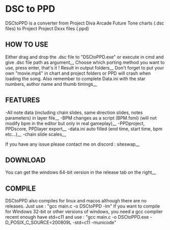 # DSC to PPD
DSCtoPPD is a converter from Project Diva Arcade Future Tone charts (.dsc files) to Project Project Dxxx files (.ppd) 

## HOW TO USE

Either drag and drop the .dsc file to "DSCtoPPD.exe" or execute in cmd and give .dsc file path as argument__
Choose which porting method you want to use, press enter, that's it ! Result in output folders__
Don't forget to put your own "movie.mp4" in chart and project folders or PPD will crash when loading the song. Also remember to complete Data.ini with the star numbers, author name and thumb timings__

## FEATURES

-All note data (including chain slides, same direction slides, notes parameters) in layer file__
-BPM changes as a script (BPM.fsml) (will not modify bpm in the editor but only in real gameplay)__
-PPDproject, PPDscore, PPDlayer export__
-data.ini auto filled (end time, start time, bpm etc...)__
-chain slide scales__

If you have any issue please contact me on discord : siteswap__

## DOWNLOAD

You can get the windows 64-bit version in the release tab on the right__

## COMPILE

DSCtoPPD also compiles for linux and macos although there are no releases. Just use : 
"gcc main.c -o DSCtoPPD -lm" 
If you want to compile for Windows 32-bit or other versions of windows, you need a gcc compiler recent enough have std=c11 and use : 
"gcc main.c -o DSCtoPPD.exe -D_POSIX_C_SOURCE=200809L -std=c11 -municode" 
